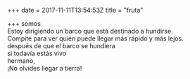 +++
date = 2017-11-11T13:54:53Z
title = "fruta"

+++ 
somos   
Estoy dirigiendo un barco que está destinado a hundirse.    
Compite para ver quién puede llegar más rápido y más lejos.   
después de que el barco se hundiera   
si todavía estás vivo   
hermano,   
¡No olvides llegar a tierra!